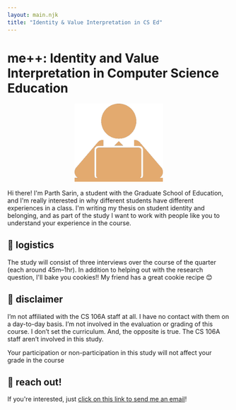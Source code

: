 ```yaml
---
layout: main.njk
title: "Identity & Value Interpretation in CS Ed"
---
```

# me++: Identity and Value Interpretation in Computer Science Education

<div style="text-align: center">
    <img src="/img/values-logo.png" width="200" alt="a person sitting in front of a computer">
</div>

Hi there! I'm Parth Sarin, a student with the Graduate School of Education, and I'm really interested in why different students have different experiences in a class. I'm writing my thesis on student identity and belonging, and as part of the study I want to work with people like you to understand your experience in the course.

## 🍪 logistics

The study will consist of three interviews over the course of the quarter (each around 45m–1hr). In addition to helping out with the research question, I'll bake you cookies!! My friend has a great cookie recipe 😊

## 📜 disclaimer

I’m not affiliated with the CS 106A staff at all. I have no contact with them on a day-to-day basis. I’m not involved in the evaluation or grading of this course. I don’t set the curriculum. And, the opposite is true. The CS 106A staff aren’t involved in this study.

Your participation or non-participation in this study will not affect your grade in the course

## 📣 reach out!

If you're interested, just [click on this link to send me an email](mailto:psarin@stanford.edu?subject=Interested%20in%20CS%20values%20study&body=Hi%20Parth%2C%0A%0AI%27m%20interested%20in%20participating%20in%20your%20research%20%28me%2B%2B%3A%20Identity%20and%20Value%20Interpretation%20in%20Computer%20Science%20Education%29.%0A%0AThanks%21)!